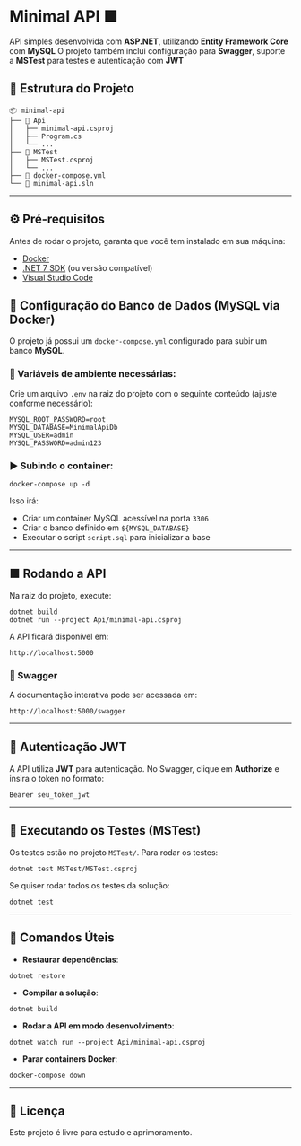 # Minimal API ■
API simples desenvolvida com **ASP.NET**, utilizando **Entity Framework Core** com **MySQL** O projeto também inclui configuração para **Swagger**, suporte a **MSTest** para testes e autenticação com **JWT**

## 📂 Estrutura do Projeto
```
📦 minimal-api
├── 📂 Api
│   ├── minimal-api.csproj
│   ├── Program.cs
│   └── ...
├── 📂 MSTest
│   ├── MSTest.csproj
│   └── ...
├── 📄 docker-compose.yml
└── 📄 minimal-api.sln
```
---

## ⚙️ Pré-requisitos
Antes de rodar o projeto, garanta que você tem instalado em sua máquina:
- [Docker](https://www.docker.com/)
- [.NET 7 SDK](https://dotnet.microsoft.com/en-us/download/dotnet/7.0) (ou versão compatível)
- [Visual Studio Code](https://code.visualstudio.com/)

## 🐳 Configuração do Banco de Dados (MySQL via Docker)
O projeto já possui um `docker-compose.yml` configurado para subir um banco **MySQL**.

### 🔑 Variáveis de ambiente necessárias:
Crie um arquivo `.env` na raiz do projeto com o seguinte conteúdo (ajuste conforme necessário):
```
MYSQL_ROOT_PASSWORD=root
MYSQL_DATABASE=MinimalApiDb
MYSQL_USER=admin
MYSQL_PASSWORD=admin123
```

### ▶️ Subindo o container:
```
docker-compose up -d
```
Isso irá:
- Criar um container MySQL acessível na porta `3306`
- Criar o banco definido em `${MYSQL_DATABASE}`
- Executar o script `script.sql` para inicializar a base
---

## ■ Rodando a API
Na raiz do projeto, execute:
```
dotnet build
dotnet run --project Api/minimal-api.csproj
```
A API ficará disponível em:
```
http://localhost:5000
```

### 📖 Swagger
A documentação interativa pode ser acessada em:
```
http://localhost:5000/swagger
```
---

## 🔑 Autenticação JWT
A API utiliza **JWT** para autenticação.
No Swagger, clique em **Authorize** e insira o token no formato:
```
Bearer seu_token_jwt
```
---

## 🧪 Executando os Testes (MSTest)
Os testes estão no projeto `MSTest/`.
Para rodar os testes:
```
dotnet test MSTest/MSTest.csproj
```
Se quiser rodar todos os testes da solução:
```
dotnet test
```
---

## 📌 Comandos Úteis
- **Restaurar dependências**:
 ```
 dotnet restore
 ```
- **Compilar a solução**:
 ```
 dotnet build
 ```
- **Rodar a API em modo desenvolvimento**:
 ```
 dotnet watch run --project Api/minimal-api.csproj
 ```
- **Parar containers Docker**:
 ```
 docker-compose down
 ```
---

## 📜 Licença
Este projeto é livre para estudo e aprimoramento.